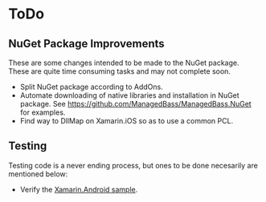 # ToDo

## NuGet Package Improvements
These are some changes intended to be made to the NuGet package.
These are quite time consuming tasks and may not complete soon.

- Split NuGet package according to AddOns.
- Automate downloading of native libraries and installation in NuGet package.
  See https://github.com/ManagedBass/ManagedBass.NuGet for examples.
- Find way to DllMap on Xamarin.iOS so as to use a common PCL.

## Testing
Testing code is a never ending process, but ones to be done necesarily are mentioned below:

- Verify the [Xamarin.Android sample](https://github.com/ManagedBass/Demo.Xamarin.Android).